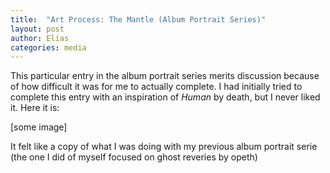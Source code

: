 ```yaml
---
title:  "Art Process: The Mantle (Album Portrait Series)"
layout: post
author: Elias
categories: media
---
```


This particular entry in the album portrait series merits discussion because of how difficult it was for me to actually complete. I had initially tried to complete this entry with an inspiration of *Human* by death, but I never liked it.  Here it is:

[some image]

It felt like a copy of what I was doing with my previous album portrait serie (the one I did of myself focused on ghost reveries by opeth)